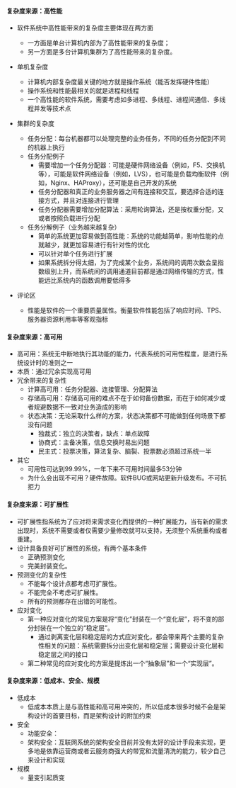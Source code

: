 
#### 复杂度来源：高性能
* 软件系统中高性能带来的复杂度主要体现在两方面
  - 一方面是单台计算机内部为了高性能带来的复杂度；
  - 另一方面是多台计算机集群为了高性能带来的复杂度。
* 单机复杂度
  - 计算机内部复杂度最关键的地方就是操作系统（能否发挥硬件性能）
  - 操作系统和性能最相关的就是进程和线程
  - 一个高性能的软件系统，需要考虑如多进程、多线程、进程间通信、多线程并发等技术点
* 集群的复杂度
  - 任务分配：每台机器都可以处理完整的业务任务，不同的任务分配到不同的机器上执行
  - 任务分配例子
    - 需要增加一个任务分配器：可能是硬件网络设备（例如，F5、交换机等），可能是软件网络设备（例如，LVS），也可能是负载均衡软件（例如，Nginx、HAProxy），还可能是自己开发的系统
    - 任务分配器和真正的业务服务器之间有连接和交互，要选择合适的连接方式，并且对连接进行管理
    - 任务分配器需要增加分配算法：采用轮询算法，还是按权重分配，又或者按照负载进行分配
  - 任务分解例子（业务越来越复杂）
    - 简单的系统更加容易做到高性能：系统的功能越简单，影响性能的点就越少，就更加容易进行有针对性的优化
    - 可以针对单个任务进行扩展
    - 如果系统拆分得太细，为了完成某个业务，系统间的调用次数会呈指数级别上升，而系统间的调用通道目前都是通过网络传输的方式，性能远比系统内的函数调用要低得多

* 评论区
  - 性能是软件的一个重要质量属性。衡量软件性能包括了响应时间、TPS、服务器资源利用率等客观指标


#### 复杂度来源：高可用
* 高可用：系统无中断地执行其功能的能力，代表系统的可用性程度，是进行系统设计时的准则之一
* 本质：通过冗余实现高可用
* 冗余带来的复杂性
  - 计算高可用：任务分配器、连接管理、分配算法
  - 存储高可用：存储高可用的难点不在于如何备份数据，而在于如何减少或者规避数据不一致对业务造成的影响
  - 状态决策：无论采取什么样的方案，状态决策都不可能做到任何场景下都没有问题  
    - 独裁式：独立的决策者，缺点：单点故障
    - 协商式：主备决策，信息交换时易出问题
    - 民主式：投票决策，算法复杂、脑裂、投票数必须超过系统一半
* 其它
  - 可用性可达到99.99%，一年下来不可用时间最多53分钟
  - 为什么会出现不可用？硬件故障。软件BUG或网站更新升级发布。不可抗拒力


#### 复杂度来源：可扩展性
* 可扩展性指系统为了应对将来需求变化而提供的一种扩展能力，当有新的需求出现时，系统不需要或者仅需要少量修改就可以支持，无须整个系统重构或者重建。
* 设计具备良好可扩展性的系统，有两个基本条件
  - 正确预测变化
  - 完美封装变化。
* 预测变化的复杂性
  - 不能每个设计点都考虑可扩展性。
  - 不能完全不考虑可扩展性。
  - 所有的预测都存在出错的可能性。
* 应对变化
  - 第一种应对变化的常见方案是将“变化”封装在一个“变化层”，将不变的部分封装在一个独立的“稳定层”。
    - 通过剥离变化层和稳定层的方式应对变化，都会带来两个主要的复杂性相关的问题：系统需要拆分出变化层和稳定层；需要设计变化层和稳定层之间的接口
  - 第二种常见的应对变化的方案是提炼出一个“抽象层”和一个“实现层”。


#### 复杂度来源：低成本、安全、规模
* 低成本
  - 低成本本质上是与高性能和高可用冲突的，所以低成本很多时候不会是架构设计的首要目标，而是架构设计的附加约束
* 安全
  - 功能安全：
  - 架构安全：互联网系统的架构安全目前并没有太好的设计手段来实现，更多地是依靠运营商或者云服务商强大的带宽和流量清洗的能力，较少自己来设计和实现
* 规模
  - 量变引起质变